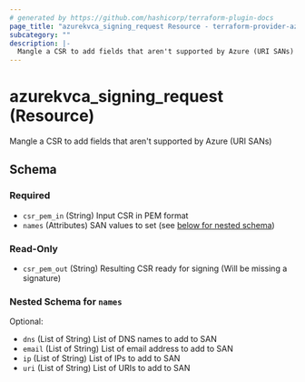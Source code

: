 ```yaml
---
# generated by https://github.com/hashicorp/terraform-plugin-docs
page_title: "azurekvca_signing_request Resource - terraform-provider-azurekvca"
subcategory: ""
description: |-
  Mangle a CSR to add fields that aren't supported by Azure (URI SANs)
---
```


# azurekvca_signing_request (Resource)

Mangle a CSR to add fields that aren't supported by Azure (URI SANs)



<!-- schema generated by tfplugindocs -->
## Schema

### Required

- `csr_pem_in` (String) Input CSR in PEM format
- `names` (Attributes) SAN values to set (see [below for nested schema](#nestedatt--names))

### Read-Only

- `csr_pem_out` (String) Resulting CSR ready for signing (Will be missing a signature)

<a id="nestedatt--names"></a>
### Nested Schema for `names`

Optional:

- `dns` (List of String) List of DNS names to add to SAN
- `email` (List of String) List of email address to add to SAN
- `ip` (List of String) List of IPs to add to SAN
- `uri` (List of String) List of URIs to add to SAN
